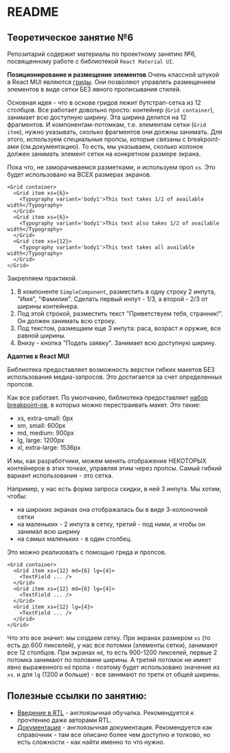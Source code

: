 # README

## Теоретическое занятие №6

Репозитарий содержит материалы по проектному занятию №6, посвященному работе с библиотекой `React Material UI`.

**Позиционирование и размещение элементов**
Очень классной штукой в React MUI являются [гриды](https://mui.com/material-ui/react-grid/). Они позволяют управлять размещением элементов в виде сетки БЕЗ явного прописывания стилей.

Основная идея - что в основе гридов лежит бутстрап-сетка из 12 столбцов. Все работает довольно просто: контейнер (`Grid container`), занимает всю доступную ширину. Эта ширина делится на 12 фрагментов. И компонентам-потомкам, т.е. элементам сетки (`Grid item`), нужно указывать, сколько фрагментов они должны занимать. Для этого, используем специальные пропсы, которые связаны с breakpoint-ами (см.документацию). То есть, мы указываем, сколько колонок должен занимать элемент сетки на конкретном размере экрана.

Пока что, не заморачиваемся разметками, и используем проп `xs`. Это будет использовано на ВСЕХ размерах экранов.
```
<Grid container>
  <Grid item xs={6}>
    <Typography variant='body1'>This text takes 1/2 of available width</Typography>
  </Grid>
  <Grid item xs={6}>
    <Typography variant='body1'>This text also takes 1/2 of available width</Typography>
  </Grid>
  <Grid item xs={12}>
    <Typography variant='body1'>This text takes all available width</Typography>
  </Grid>
</Grid>
```

Закрепляем практикой.
 1. В компоненте `SimpleComponent`, разместить в одну строку 2 инпута, "Имя", "Фамилия". Сделать первый инпут - 1/3, а второй - 2/3 от ширины контейнера.
 2. Под этой строкой, разместить текст "Приветствуем тебя, странник!". Он должен занимать всю строку.
 3. Под текстом, размещаем еще 3 инпута: раса, возраст и оружие, все равной ширины.
 4. Внизу - кнопка "Подать заявку". Занимает всю доступную ширину.

**Адаптив в React MUI**

Библиотека предоставляет возможность верстки гибких макетов БЕЗ использования медиа-запросов. Это достигается за счет определенных пропсов.

Как все работает. По умолчанию, библиотека предоставляет [набор breakpoint-ов](https://mui.com/material-ui/customization/breakpoints/), в которых можно перестраивать макет. Это такие:
 - xs, extra-small: 0px
 - sm, small: 600px
 - md, medium: 900px
 - lg, large: 1200px
 - xl, extra-large: 1536px

И мы, как разработчики, можем менять отображение НЕКОТОРЫХ контейнеров в этих точках, управляя этим через пропсы. Самый гибкий вариант использования - это сетка.

Например, у нас есть форма запроса скидки, в ней 3 инпута. Мы хотим, чтобы:
 - на широких экранах она отображалась бы в виде 3-колоночной сетки
 - на маленьких - 2 инпута в сетку, третий - под ними, и чтобы он занимал всю ширину
 - на самых маленьких - в один столбец.

Это можно реализовать с помощью грида и пропсов.
```
<Grid container>
  <Grid item xs={12} md={6} lg={4}>
    <TextField ... />
  </Grid>
  <Grid item xs={12} md={6} lg={4}>
    <TextField ... />
  </Grid>
  <Grid item xs={12} lg={4}>
    <TextField ... />
  </Grid>
</Grid>
```

Что это все значит: мы создаем сетку. При экранах размером `xs` (то есть до 600 пикселей), у нас все потомки (элементы сетки), занимают все 12 столбцов. При экранах `md`, то есть 900-1200 пикселей, первые 2 потомка занимают по половине ширины. А третий потомок не имеет явно выраженного `md` пропа - поэтому будет использовано значение из `xs`. и для `lg` (1200 и больше) - все занимают по трети от общей ширины.

## Полезные ссылки по занятию:
 - [Введение в RTL](https://www.robinwieruch.de/react-testing-library/) - англоязычная обучалка. Рекомендуется к прочтению даже авторами RTL.
 - [Документация](https://testing-library.com/docs/) - англоязычная документация. Рекомендуется как справочник - там все описано более чем доступно и толково, но есть сложности - как найти именно то что нужно.
